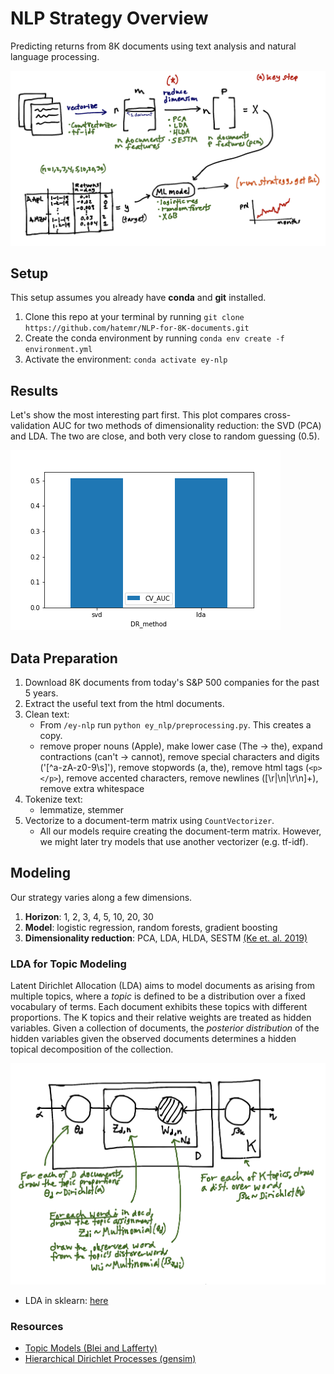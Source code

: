 # NLP Strategy Overview
Predicting returns from 8K documents using text analysis and natural language processing.

![strategy](images/strategy_overview.png)

## Setup
This setup assumes you already have __conda__ and __git__ installed.
1. Clone this repo at your terminal by running `git clone https://github.com/hatemr/NLP-for-8K-documents.git`
2. Create the conda environment by running `conda env create -f environment.yml`
3. Activate the environment: `conda activate ey-nlp`

## Results
Let's show the most interesting part first. This plot compares cross-validation AUC for two methods of dimensionality reduction: the SVD (PCA) and LDA. The two are close, and both very close to random guessing (0.5).

![results1](images/results1.png)

## Data Preparation
1. Download 8K documents from today's S&P 500 companies for the past 5 years.
2. Extract the useful text from the html documents.
3. Clean text: 
    * From `/ey-nlp` run `python ey_nlp/preprocessing.py`. This creates a copy.
    * remove proper nouns (Apple), make lower case (The -> the), expand contractions (can't -> cannot), remove special characters and digits ('[^a-zA-z0-9\s]'), remove stopwords (a, the), remove html tags (`<p></p>`), remove accented characters, remove newlines ([\r|\n|\r\n]+), remove extra whitespace
4. Tokenize text:
    * lemmatize, stemmer
5. Vectorize to a document-term matrix using `CountVectorizer`.
    * All our models require creating the document-term matrix. However, we 
  might later try models that use another vectorizer (e.g. tf-idf).
  
## Modeling
Our strategy varies along a few dimensions.

1. __Horizon__: 1, 2, 3, 4, 5, 10, 20, 30
2. __Model__: logistic regression, random forests, gradient boosting
3. __Dimensionality reduction__: PCA, LDA, HLDA, SESTM [(Ke et. al. 2019)](references/Predicting_Returns_with_Text_Data.pdf)

### LDA for Topic Modeling
Latent Dirichlet Allocation (LDA) aims to model documents as arising from multiple topics, where a _topic_ is defined to be a distribution over a fixed vocabulary of terms. Each document exhibits these topics with different proportions. The K topics and their relative weights are treated as hidden variables. Given a collection of documents, the _posterior distribution_ of the hidden variables given the observed documents determines a hidden topical decomposition of the collection.

![latent dirichlet allocation](images/lda.png)

* LDA in sklearn: [here](https://scikit-learn.org/stable/modules/decomposition.html#latent-dirichlet-allocation-lda)

### Resources
* [Topic Models (Blei and Lafferty)](http://citeseerx.ist.psu.edu/viewdoc/download?doi=10.1.1.186.4283&rep=rep1&type=pdf)
* [Hierarchical Dirichlet Processes (gensim)](https://www.stat.berkeley.edu/~aldous/206-Exch/Papers/hierarchical_dirichlet.pdf)